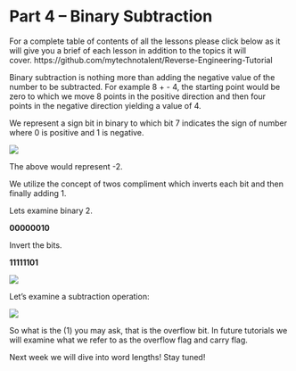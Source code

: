 <h1>Part 4 – Binary Subtraction</h1><p>For a complete table of contents of all the lessons please click below as it will give you a brief of each lesson in addition to the topics it will cover. https://github.com/mytechnotalent/Reverse-Engineering-Tutorial</p><p>Binary subtraction is nothing more than adding the negative value of the number to be subtracted. For example 8 + - 4, the starting point would be zero to which we move 8 points in the positive direction and then four points in the negative direction yielding a value of 4.</p><p>We represent a sign bit in binary to which bit 7 indicates the sign of number where 0 is positive and 1 is negative.</p><div class="slate-resizable-image-embed slate-image-embed__resize-full-width"><img src="https://media-exp1.licdn.com/dms/image/C4E12AQG30nevMsazhw/article-inline_image-shrink_1000_1488/0/1520215170654?e=1614211200&amp;v=beta&amp;t=oVIR51Ky-1MADecPdYCHvfWVl081djccZg5Z1P-B7AY"/></div><p>The above would represent -2.</p><p>We utilize the concept of twos compliment which inverts each bit and then finally adding 1.</p><p>Lets examine binary 2.</p><p><strong>00000010</strong></p><p>Invert the bits.</p><p><strong>11111101</strong></p><div class="slate-resizable-image-embed slate-image-embed__resize-full-width"><img src="https://media-exp1.licdn.com/dms/image/C4E12AQF9y2SxkAS99A/article-inline_image-shrink_1000_1488/0/1520247605526?e=1614211200&amp;v=beta&amp;t=XP6ySCspvMwulc0loNSMaaXBT_DlGer1YpK2F3NxRl4"/></div><p>Let’s examine a subtraction operation:</p><div class="slate-resizable-image-embed slate-image-embed__resize-full-width"><img src="https://media-exp1.licdn.com/dms/image/C4E12AQH-w6UWv5kACQ/article-inline_image-shrink_1000_1488/0/1520212177447?e=1614211200&amp;v=beta&amp;t=B-NrbMB0ARfVf7vNYrEEYNEd63DWI82YE2Jm4LdgAEI"/></div><p>So what is the (1) you may ask, that is the overflow bit. In future tutorials we will examine what we refer to as the overflow flag and carry flag.</p><p>Next week we will dive into word lengths! Stay tuned!</p>